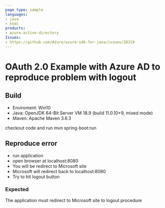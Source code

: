 ```yaml
---
page_type: sample
languages:
- java
- html
products:
- azure-active-directory
Issues:
- https://github.com/Azure/azure-sdk-for-java/issues/28319
---
```


# OAuth 2.0 Example with Azure AD to reproduce problem with logout

## Build

* Enviroment: Win10
* Java: OpenJDK 64-Bit Server VM 18.9 (build 11.0.10+9, mixed mode)
* Maven: Apache Maven 3.6.3

checkout code and run mvn spring-boot:run

## Reproduce error

* run application
* open browser at localhost:8080
* You will be redirect to Microsoft site
* Microsoft will redirect back to localhost:8080
* Try to hit logout button

### Expected

The application must redirect to Microsoft site to logout procedure

